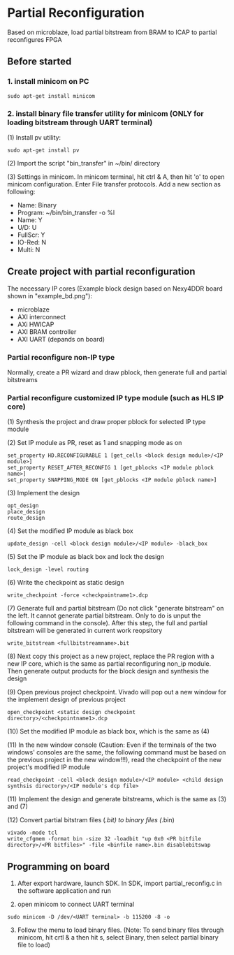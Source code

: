 # Partial Reconfiguration
Based on microblaze, load partial bitstream from BRAM to ICAP to partial reconfigures FPGA

## Before started
### 1. install minicom on PC
```
sudo apt-get install minicom
```
### 2. install binary file transfer utility for minicom (ONLY for loading bitstream through UART terminal)
  (1) Install pv utility:
 ```
 sudo apt-get install pv
 ```
  (2) Import the script "bin_transfer" in ~/bin/ directory
  
  (3) Settings in minicom. In minicom terminal, hit ctrl & A, then hit 'o' to open minicom configuration. Enter File transfer protocols. Add a new section as following:
  
  * Name: Binary
  * Program: ~/bin/bin_transfer -o %l
  * Name: Y
  * U/D:  U
  * FullScr: Y
  * IO-Red: N
  * Multi: N

## Create project with partial reconfiguration
The necessary IP cores (Example block design based on Nexy4DDR board shown in "example_bd.png"):

  * microblaze
  * AXI interconnect
  * AXi HWICAP
  * AXI BRAM controller
  * AXI UART (depands on board)
  
### Partial reconfigure non-IP type 
Normally, create a PR wizard and draw pblock, then generate full and partial bitstreams
### Partial reconfigure customized IP type module (such as HLS IP core)
  (1) Synthesis the project and draw proper pblock for selected IP type module
  
  (2) Set IP module as PR, reset as 1 and snapping mode as on
```    
set_property HD.RECONFIGURABLE 1 [get_cells <block design module>/<IP module>]
set_property RESET_AFTER_RECONFIG 1 [get_pblocks <IP module pblock name>]
set_property SNAPPING_MODE ON [get_pblocks <IP module pblock name>]
```    
  (3) Implement the design
```
opt_design
place_design
route_design
```
  (4) Set the modified IP module as black box
```
update_design -cell <block design module>/<IP module> -black_box
```
  (5) Set the IP module as black box and lock the design
```
lock_design -level routing
```
  (6) Write the checkpoint as static design
```
write_checkpoint -force <checkpointname1>.dcp
```
  (7) Generate full and partial bitstream (Do not click "generate bitstream" on the left. It cannot generate partial bitstream. Only to do is unput the following command in the console). After this step, the full and partial bitstream will be generated in current work reopsitory
```
write_bitstream <fullbitstreamname>.bit
```
  (8) Next copy this project as a new project, replace the PR region with a new IP core, which is the same as partial reconfiguring non_ip module. Then generate output products for the block design and synthesis the design
  
  (9) Open previous project checkpoint. Vivado will pop out a new window for the implement design of previous project
```
open_checkpoint <static design checkpoint directory>/<checkpointname1>.dcp
```
  (10) Set the modified IP module as black box, which is the same as (4)

  (11) In the new window console (Caution: Even if the terminals of the two windows' consoles are the same, the following command must be based on the previous project in the new window!!!), read the checkpoint of the new project's modified IP module
```
read_checkpoint -cell <block design module>/<IP module> <child design synthsis directory>/<IP module's dcp file>
``` 
  (11) Implement the design and generate bitstreams, which is the same as (3) and (7)
  
  (12) Convert partial bitstram files (*.bit) to binary files (*.bin)
```
vivado -mode tcl
write_cfgmem -format bin -size 32 -loadbit "up 0x0 <PR bitfile directory>/<PR bitfiles>" -file <binfile name>.bin disablebitswap
```
## Programming on board
1. After export hardware, launch SDK. In SDK, import partial_reconfig.c in the software application and run

2. open minicom to connect UART terminal
```
sudo minicom -D /dev/<UART terminal> -b 115200 -8 -o
```
3. Follow the menu to load binary files. (Note: To send binary files through minicom, hit crtl & a then hit s, select Binary, then select partial binary file to load)

